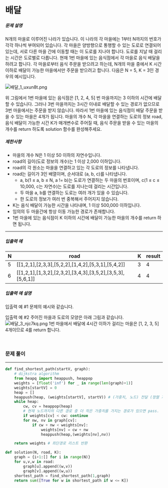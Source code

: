 # 배달

##### 문제 설명

N개의 마을로 이루어진 나라가 있습니다. 이 나라의 각 마을에는 1부터 N까지의 번호가 각각 하나씩 부여되어 있습니다. 각 마을은 양방향으로 통행할 수 있는 도로로 연결되어 있는데, 서로 다른 마을 간에 이동할 때는 이 도로를 지나야 합니다. 도로를 지날 때 걸리는 시간은 도로별로 다릅니다. 현재 1번 마을에 있는 음식점에서 각 마을로 음식 배달을 하려고 합니다. 각 마을로부터 음식 주문을 받으려고 하는데, N개의 마을 중에서 K 시간 이하로 배달이 가능한 마을에서만 주문을 받으려고 합니다. 다음은 N = 5, K = 3인 경우의 예시입니다.

![배달_1_uxun8t.png](https://grepp-programmers.s3.ap-northeast-2.amazonaws.com/files/production/d7779d88-084c-4ffa-ae9f-2a42f97d3bbf/%E1%84%87%E1%85%A2%E1%84%83%E1%85%A1%E1%86%AF_1_uxun8t.png)

위 그림에서 1번 마을에 있는 음식점은 [1, 2, 4, 5] 번 마을까지는 3 이하의 시간에 배달할 수 있습니다. 그러나 3번 마을까지는 3시간 이내로 배달할 수 있는 경로가 없으므로 3번 마을에서는 주문을 받지 않습니다. 따라서 1번 마을에 있는 음식점이 배달 주문을 받을 수 있는 마을은 4개가 됩니다.
마을의 개수 N, 각 마을을 연결하는 도로의 정보 road, 음식 배달이 가능한 시간 K가 매개변수로 주어질 때, 음식 주문을 받을 수 있는 마을의 개수를 return 하도록 solution 함수를 완성해주세요.

##### 제한사항

* 마을의 개수 N은 1 이상 50 이하의 자연수입니다.
* road의 길이(도로 정보의 개수)는 1 이상 2,000 이하입니다.
* road의 각 원소는 마을을 연결하고 있는 각 도로의 정보를 나타냅니다.
* road는 길이가 3인 배열이며, 순서대로 (a, b, c)를 나타냅니다.
    * a, b(1 ≤ a, b ≤ N, a != b)는 도로가 연결하는 두 마을의 번호이며, c(1 ≤ c ≤ 10,000, c는 자연수)는 도로를 지나는데 걸리는 시간입니다.
    * 두 마을 a, b를 연결하는 도로는 여러 개가 있을 수 있습니다.
    * 한 도로의 정보가 여러 번 중복해서 주어지지 않습니다.
* K는 음식 배달이 가능한 시간을 나타내며, 1 이상 500,000 이하입니다.
* 임의의 두 마을간에 항상 이동 가능한 경로가 존재합니다.
* 1번 마을에 있는 음식점이 K 이하의 시간에 배달이 가능한 마을의 개수를 return 하면 됩니다.

------

##### 입출력 예

| N    | road                                                      | K    | result |
| ---- | --------------------------------------------------------- | ---- | ------ |
| 5    | [[1,2,1],[2,3,3],[5,2,2],[1,4,2],[5,3,1],[5,4,2]]         | 3    | 4      |
| 6    | [[1,2,1],[1,3,2],[2,3,2],[3,4,3],[3,5,2],[3,5,3],[5,6,1]] | 4    | 4      |

##### 입출력 예 설명

입출력 예 #1
문제의 예시와 같습니다.

입출력 예 #2
주어진 마을과 도로의 모양은 아래 그림과 같습니다.
![배달_3_njc7kq.png](https://grepp-programmers.s3.ap-northeast-2.amazonaws.com/files/production/993685f2-6b97-4fe3-85b5-47c085dc1bf3/%E1%84%87%E1%85%A2%E1%84%83%E1%85%A1%E1%86%AF_3_njc7kq.png)
1번 마을에서 배달에 4시간 이하가 걸리는 마을은 [1, 2, 3, 5] 4개이므로 4를 return 합니다.

<br>



### 문제 풀이

---



```python
def find_shortest_path(startV, graph):
    # dijkstra algorithm
    from heapq import heappush, heappop
    weights = [float('inf') for _ in range(len(graph)+1)]
    weights[startV] = 0
    heap = []
    heappush(heap, (weights[startV], startV)) # (가중치, 노드) 전달 (정렬 기준: 가중치)
    while heap:
        cw, cv = heappop(heap)
        # 현재 노드까지의 다른 경로 중 더 작은 가중치를 가지는 경로가 있으면 pass. 
        if weights[cv] < cw: continue 
        for nw, nv in graph[cv]:
            if cw + nw < weights[nv]:
                weights[nv] = cw + nw
                heappush(heap,(weights[nv],nv))

    return weights # 최단경로 리스트 반환

def solution(N, road, K):
    graph = {i+1:[] for i in range(N)}
    for u,v,w in road: 
        graph[u].append((w,v))
        graph[v].append((w,u))
    shortest_path = find_shortest_path(1,graph)
    return sum([True for w in shortest_path if w <= K])
```

